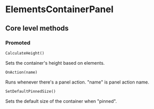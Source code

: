 # ElementsContainerPanel

## Core level methods

### Promoted

```python
CalculateHeight()
```
Sets the container's height based on elements.

```python
OnAction(name)
```
Runs whenever there's a panel action. "name" is panel action name.

```python
SetDefaultPinnedSize()
```
Sets the default size of the container when "pinned".
